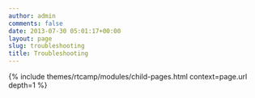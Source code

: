 ```yaml
---
author: admin
comments: false
date: 2013-07-30 05:01:17+00:00
layout: page
slug: troubleshooting
title: Troubleshooting
---
```


{% include themes/rtcamp/modules/child-pages.html context=page.url depth=1 %}
